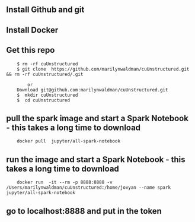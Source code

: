 ##  Install Github and git
##  Install Docker
##  Get this repo


````
    $ rm -rf cuUnstructured
    $ git clone  https://github.com/marilynwaldman/cuUnstructured.git && rm -rf cuUnstructured/.git

        or
    Download git@github.com:marilynwaldman/cuUnstructured.git
    $  mkdir cuUnstructured
    $  cd cuUnstructured
````




##  pull the spark image and start a Spark Notebook - this takes a long time to download

````
    docker pull  jupyter/all-spark-notebook

```` 


##  run the  image and start a Spark Notebook - this takes a long time to download

````
    docker run  -it --rm -p 8888:8888 -v /Users/marilynwaldman/cuUnstructured:/home/jovyan --name spark jupyter/all-spark-notebook

```` 


##  go to localhost:8888 and put in the token  




